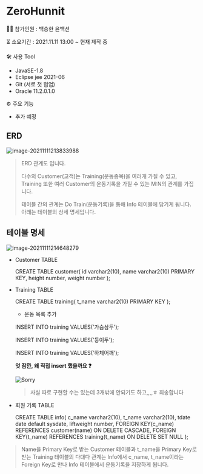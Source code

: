 # ZeroHunnit

🙋‍♂️ 참가인원 : 백승한 윤백선

⏳ 소요기간 : 2021.11.11 13:00 ~ 현재 제작 중

🛠 사용 Tool

* JavaSE-1.8
* Eclipse jee 2021-06
* Git (서로 첫 협업)
* Oracle 11.2.0.1.0

⚙ 주요 기능

* 추가 예정

## ERD

![image-20211111213833988](https://user-images.githubusercontent.com/84169773/141306844-8d2dcdbf-7564-49f7-b2c0-531a0d66de16.png)

> ERD 관계도 입니다.
>
> 다수의 Customer(고객)는 Training(운동종목)을 여러개 가질 수 있고, Training 또한 여러 Customer의 운동기록을 가질 수 있는 M:N의 관계를 가집니다.
>
> 테이블 간의 관계는 Do Train(운동기록)을 통해 Info 테이블에 담기게 됩니다. 아래는 테이블의 상세 명세입니다.

## 테이블 명세

![image-20211111214648279](https://user-images.githubusercontent.com/84169773/141306903-d3d1acf4-9b17-4ad3-a91e-07a803e302fd.png)



- Customer TABLE

  CREATE TABLE customer(
  	id varchar2(10),
  	name varchar2(10) PRIMARY KEY,
  	height number, weight number
  );

- Training TABLE

  CREATE TABLE training(
  	t_name varchar2(10) PRIMARY KEY
  );

  - 운동 목록 추가 

  INSERT INTO training VALUES('가슴삼두');

  INSERT INTO training VALUES('등이두');

  INSERT INTO training VALUES('하체어깨');

  **엇 잠깐, 왜 직접 insert 했을까요 ❓**
  
  ![Sorry](https://user-images.githubusercontent.com/84169773/141306925-bc7511d4-56f6-4c4c-a1df-fcfc6e16c541.jpg)


  > 사실 따로 구현할 수는 있는데 3개밖에 안되기도 하고,,,,ㅎ 죄송합니다

- 회원 기록 TABLE

  CREATE TABLE info(
  	c_name varchar2(10),
  	t_name varchar2(10),
  	tdate date default sysdate,
  	liftweight number,
  	FOREIGN KEY(c_name) REFERENCES customer(name) ON DELETE CASCADE,
  	FOREIGN KEY(t_name) REFERENCES training(t_name) ON DELETE SET NULL
  );

> Name을 Primary Key로 받는 Customer 테이블과 t_name을 Primary Key로 받는 Training 테이블의 다대다 관계는 Info에서 c_name, t_name이라는 Foreign Key로 만나 Info 테이블에서 운동기록을 저장하게 됩니다.

